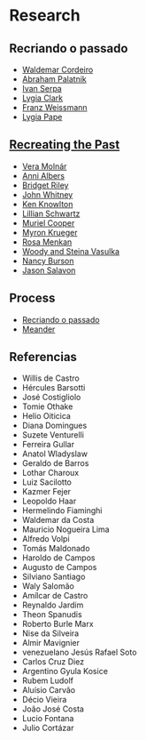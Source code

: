 # Research

## Recriando o passado

- [Waldemar Cordeiro](waldemar_cordeiro.html)
- [Abraham Palatnik](abraham_palatnik.html)
- [Ivan Serpa](ivan_serpa.html)
- [Lygia Clark](lygia_clark.html)
- [Franz Weissmann](franz_weissman.html)
- [Lygia Pape](lygia_pape.html)

## [Recreating the Past](https://murilopolese.github.io/RTP_SFPC_SUMMER20/)

- [Vera Molnár](vera_molnar.html)
- [Anni Albers](anni_albers.html)
- [Bridget Riley](bridget_riley.html)
- [John Whitney](john_whitney.html)
- [Ken Knowlton](ken_knowlton.html)
- [Lillian Schwartz](lillian_schwartz.html)
- [Muriel Cooper](muriel_cooper.html)
- [Myron Krueger](myron_krueger.html)
- [Rosa Menkan](rosa_menkan.html)
- [Woody and Steina Vasulka](vasulkas.html)
- [Nancy Burson](nancy-burson.html)
- [Jason Salavon](jason-salavon.html)

## Process

- [Recriando o passado](https://docs.google.com/presentation/d/e/2PACX-1vT24rKPP6trR61-IRTC2W4tEEDb0OFXCJpUItK2Y3t-zljx5Khs9uGmAjdiYiqC-iGINNKRedDX_sAI/pub?start=false&loop=false&delayms=3000#slide=id.g93040cee0d_0_0)
- [Meander](https://docs.google.com/presentation/d/e/2PACX-1vRrfMg_18oZ9R2NesXvZ8jMwIFBmdDNV2Kw79fAsmGHpINUJykpA0xBXa7TMzc6F-0Pq30hjvVcpi39/pub?start=false&loop=false&delayms=60000)

## Referencias
- Willis de Castro
- Hércules Barsotti
- José Costigliolo
- Tomie Othake
- Helio Oiticica
- Diana Domingues
- Suzete Venturelli
- Ferreira Gullar
- Anatol Wladyslaw
- Geraldo de Barros
- Lothar Charoux
- Luiz Sacilotto
- Kazmer Fejer
- Leopoldo Haar
- Hermelindo Fiaminghi
- Waldemar da Costa
- Mauricio Nogueira Lima
- Alfredo Volpi
- Tomás Maldonado
- Haroldo de Campos
- Augusto de Campos
- Silviano Santiago
- Waly Salomão
- Amílcar de Castro
- Reynaldo Jardim
- Theon Spanudis
- Roberto Burle Marx
- Nise da Silveira
- Almir Mavignier
- venezuelano Jesús Rafael Soto
- Carlos Cruz Diez
- Argentino Gyula Kosice
- Rubem Ludolf
- Aluísio Carvão
- Décio Vieira
- João José Costa
- Lucio Fontana
- Julio Cortázar
